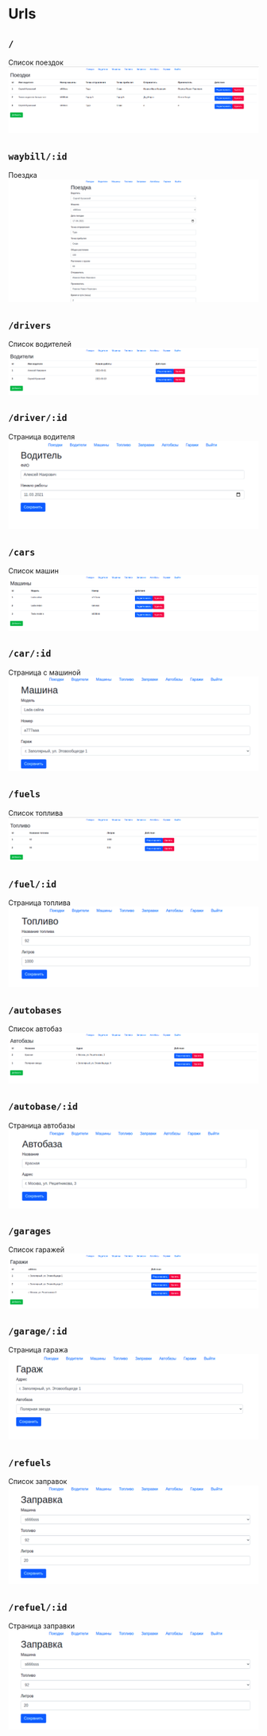 # Urls

## ``` / ```
Список поездок
![](1.png)

## ``` waybill/:id ```
Поездка
![](2.png)

## ``` /drivers ```
Список водителей
![](3.png)


## ``` /driver/:id ```
Страница водителя
![](4.png)


## ``` /cars ```
Список машин
![](5.png)

## ``` /car/:id ```
Страница с машиной
![](6.png)

## ``` /fuels ```
Список топлива
![](7.png)

## ``` /fuel/:id ```
Страница топлива
![](8.png)

## ``` /autobases ```
Список автобаз
![](9.png)

## ``` /autobase/:id ```
Страница автобазы
![](10.png)

## ``` /garages ```
Список гаражей
![](11.png)

## ``` /garage/:id ```
Страница гаража
![](12.png)

## ``` /refuels ```
Список заправок
![](13.png)


## ``` /refuel/:id ```
Страница заправки
![](14.png)
